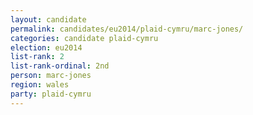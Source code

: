 ```yaml
---
layout: candidate
permalink: candidates/eu2014/plaid-cymru/marc-jones/
categories: candidate plaid-cymru
election: eu2014
list-rank: 2
list-rank-ordinal: 2nd
person: marc-jones
region: wales
party: plaid-cymru
---
```

